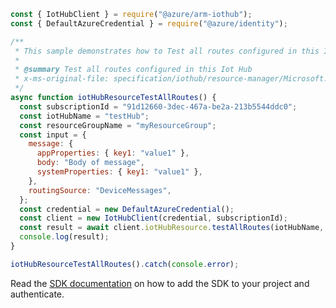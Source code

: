 ```javascript
const { IotHubClient } = require("@azure/arm-iothub");
const { DefaultAzureCredential } = require("@azure/identity");

/**
 * This sample demonstrates how to Test all routes configured in this Iot Hub
 *
 * @summary Test all routes configured in this Iot Hub
 * x-ms-original-file: specification/iothub/resource-manager/Microsoft.Devices/stable/2021-07-02/examples/iothub_testallroutes.json
 */
async function iotHubResourceTestAllRoutes() {
  const subscriptionId = "91d12660-3dec-467a-be2a-213b5544ddc0";
  const iotHubName = "testHub";
  const resourceGroupName = "myResourceGroup";
  const input = {
    message: {
      appProperties: { key1: "value1" },
      body: "Body of message",
      systemProperties: { key1: "value1" },
    },
    routingSource: "DeviceMessages",
  };
  const credential = new DefaultAzureCredential();
  const client = new IotHubClient(credential, subscriptionId);
  const result = await client.iotHubResource.testAllRoutes(iotHubName, resourceGroupName, input);
  console.log(result);
}

iotHubResourceTestAllRoutes().catch(console.error);
```

Read the [SDK documentation](https://github.com/Azure/azure-sdk-for-js/blob/%40azure%2Farm-iothub_6.1.2/sdk/iothub/arm-iothub/README.md) on how to add the SDK to your project and authenticate.
